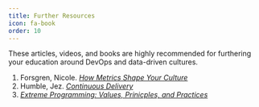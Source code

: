 ```yaml
---
title: Further Resources
icon: fa-book
order: 10
---
```

These articles, videos, and books are highly recommended for furthering your education around DevOps and data-driven cultures.

1. Forsgren, Nicole. [*How Metrics Shape Your Culture*](https://vimeo.com/173607646)
2. Humble, Jez. [*Continuous Delivery*](https://continuousdelivery.com/)
3. [*Extreme Programming: Values, Prinicples, and Practices*](https://www.altexsoft.com/blog/business/extreme-programming-values-principles-and-practices/)